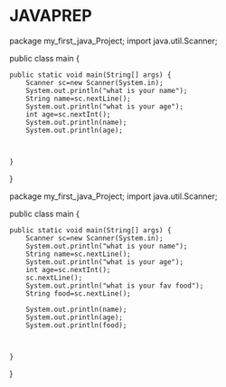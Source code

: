 # JAVAPREP

package my_first_java_Project;
import java.util.Scanner;

public class main {

	public static void main(String[] args) {
		Scanner sc=new Scanner(System.in);
		System.out.println("what is your name");
		String name=sc.nextLine();
		System.out.println("what is your age");
		int age=sc.nextInt();
		System.out.println(name);
		System.out.println(age);
		
		
		
	} 

} 


package my_first_java_Project;
import java.util.Scanner;

public class main {

	public static void main(String[] args) {
		Scanner sc=new Scanner(System.in);
		System.out.println("what is your name");
		String name=sc.nextLine();
		System.out.println("what is your age");
		int age=sc.nextInt();
		sc.nextLine();
		System.out.println("what is your fav food");
		String food=sc.nextLine();
		
		System.out.println(name);
		System.out.println(age);
		System.out.println(food);
		
		
		
	} 

} 
